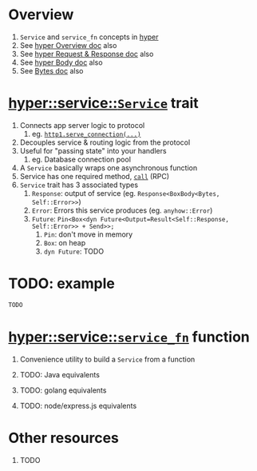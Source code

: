 # Overview

1. `Service` and `service_fn` concepts in [hyper](https://hyper.rs/)
1. See [hyper Overview doc](./hyper.md) also
1. See [hyper Request & Response doc](./hyper.req-res.md) also
1. See [hyper Body doc](./hyper.body.md) also
1. See [Bytes doc](./hyper.bytes.md) also


# [hyper::service::`Service`](https://docs.rs/hyper/latest/hyper/service/trait.Service.html) trait
1. Connects app server logic to protocol
    1. eg. [`http1.serve_connection(...)`](https://docs.rs/hyper/latest/hyper/server/conn/http1/struct.Builder.html#method.serve_connection)
1. Decouples service & routing logic from the protocol
1. Useful for "passing state" into your handlers
    1. eg. Database connection pool
1. A `Service` basically wraps one asynchronous function
1. Service has one required method, [`call`](https://docs.rs/hyper/latest/hyper/service/trait.Service.html#tymethod.call) (RPC)
1. `Service` trait has 3 associated types
    1. `Response`: output of service (eg. `Response<BoxBody<Bytes, Self::Error>>`)
    1. `Error`: Errors this service produces (eg. `anyhow::Error`)
    1. `Future`: `Pin<Box<dyn Future<Output=Result<Self::Response, Self::Error>> + Send>>;`
        1. `Pin`: don't move in memory
        1. `Box`: on heap
        1. `dyn Future`: TODO 

# TODO: example

```rust
TODO
```


# [hyper::service::`service_fn`](https://docs.rs/hyper/latest/hyper/service/fn.service_fn.html) function

1. Convenience utility to build a `Service` from a function

1. TODO: Java equivalents
1. TODO: golang equivalents
1. TODO: node/express.js equivalents


# Other resources
1. TODO
